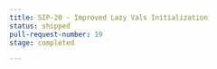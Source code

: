 ```yaml
---
title: SIP-20 - Improved Lazy Vals Initialization
status: shipped
pull-request-number: 19
stage: completed

---
```

